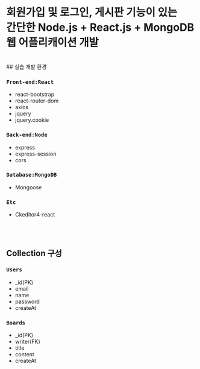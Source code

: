 # 회원가입 및 로그인, 게시판 기능이 있는<br/>간단한 Node.js + React.js + MongoDB 웹 어플리캐이션 개발
<br/>
## 실습 개발 환경

### `Front-end:React`
* react-bootstrap
* react-router-dom
* axios
* jquery
* jquery.cookie

### `Back-end:Node`
* express
* express-session
* cors

### `Database:MongoDB`
* Mongoose

### `Etc`
* Ckeditor4-react

<br/><br/>
## Collection 구성

### `Users`
* _id(PK)
* email
* name
* password
* createAt

### `Boards`
* _id(PK)
* writer(FK)
* title
* content
* createAt
